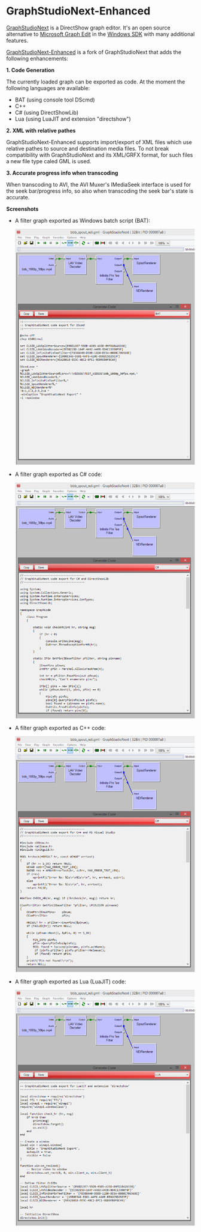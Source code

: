 # GraphStudioNext-Enhanced

[GraphStudioNext](https://github.com/cplussharp/graph-studio-next) is a DirectShow graph editor. It's an open source alternative to [Microsoft Graph Edit](https://msdn.microsoft.com/en-us/library/windows/desktop/dd407274.aspx) in the [Windows SDK](https://developer.microsoft.com/en-us/windows/downloads/windows-10-sdk) with many additional features.

[GraphStudioNext-Enhanced](https://github.com/59de44955ebd/graph-studio-next-enhanced) is a fork of GraphStudioNext that adds the following enhancements:

**1. Code Generation**

   The currently loaded graph can be exported as code. At the moment the following languages are available:
   * BAT (using console tool DScmd)
   * C++
   * C# (using DirectShowLib)
   * Lua (using LuaJIT and extension "directshow")

**2. XML with relative pathes**

   GraphStudioNext-Enhanced supports import/export of XML files which use relative pathes to source and destination media files. To not break compatibility with GraphStudioNext and its XML/GRFX format, for such files a new file type caled GML is used.

**3. Accurate progress info when transcoding**

   When transcoding to AVI, the AVI Muxer's IMediaSeek interface is used for the seek bar/progress info, so also when transcoding the seek bar's state is accurate.

**Screenshots**

* A filter graph exported as Windows batch script (BAT):

  ![](screenshots/bbb_spout_ndi_BAT.png)

* A filter graph exported as C# code:

  ![](screenshots/bbb_spout_ndi_CSharp.png)

* A filter graph exported as C++ code:

  ![](screenshots/bbb_spout_ndi_CPP.png)

* A filter graph exported as Lua (LuaJIT) code:

  ![](screenshots/bbb_spout_ndi_LUA.png)
